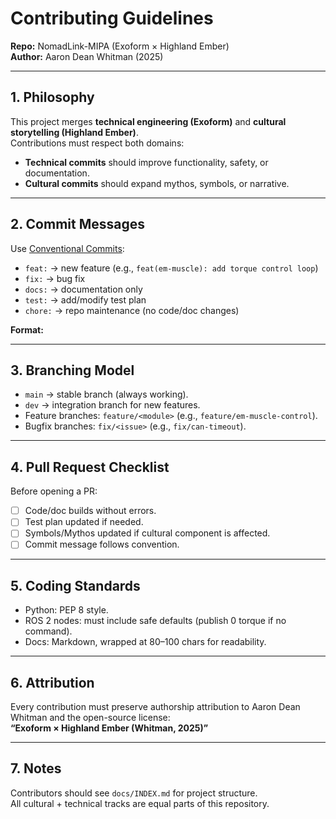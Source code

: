 # Contributing Guidelines  
**Repo:** NomadLink-MIPA (Exoform × Highland Ember)  
**Author:** Aaron Dean Whitman (2025)  

---

## 1. Philosophy
This project merges **technical engineering (Exoform)** and **cultural storytelling (Highland Ember)**.  
Contributions must respect both domains:  
- **Technical commits** should improve functionality, safety, or documentation.  
- **Cultural commits** should expand mythos, symbols, or narrative.  

---

## 2. Commit Messages
Use [Conventional Commits](https://www.conventionalcommits.org/):  

- `feat:` → new feature (e.g., `feat(em-muscle): add torque control loop`)  
- `fix:` → bug fix  
- `docs:` → documentation only  
- `test:` → add/modify test plan  
- `chore:` → repo maintenance (no code/doc changes)  

**Format:**  


---

## 3. Branching Model
- `main` → stable branch (always working).  
- `dev` → integration branch for new features.  
- Feature branches: `feature/<module>` (e.g., `feature/em-muscle-control`).  
- Bugfix branches: `fix/<issue>` (e.g., `fix/can-timeout`).  

---

## 4. Pull Request Checklist
Before opening a PR:  
- [ ] Code/doc builds without errors.  
- [ ] Test plan updated if needed.  
- [ ] Symbols/Mythos updated if cultural component is affected.  
- [ ] Commit message follows convention.  

---

## 5. Coding Standards
- Python: PEP 8 style.  
- ROS 2 nodes: must include safe defaults (publish 0 torque if no command).  
- Docs: Markdown, wrapped at 80–100 chars for readability.  

---

## 6. Attribution
Every contribution must preserve authorship attribution to Aaron Dean Whitman and the open-source license:  
**“Exoform × Highland Ember (Whitman, 2025)”**  

---

## 7. Notes
Contributors should see `docs/INDEX.md` for project structure.  
All cultural + technical tracks are equal parts of this repository.  
